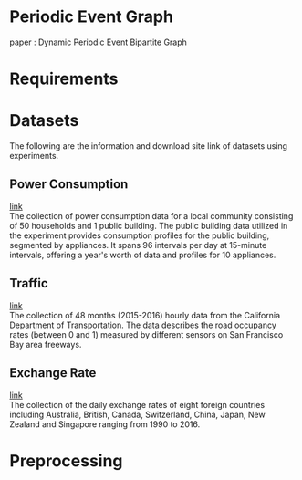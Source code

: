 # Periodic Event Graph
paper : Dynamic Periodic Event Bipartite Graph

# Requirements

# Datasets
The following are the information and download site link of datasets using experiments.

## Power Consumption
[link](https://zenodo.org/records/6778401)  
The collection of power consumption data for a local community consisting of 50 households and 1 public building. The public building data utilized in the experiment provides consumption profiles for the public building, segmented by appliances. It spans 96 intervals per day at 15-minute intervals, offering a year's worth of data and profiles for 10 appliances.

## Traffic 
[link](https://pems.dot.ca.gov)  
The collection of 48 months (2015-2016) hourly data from the California Department of Transportation. The data describes the road occupancy rates (between 0 and 1) measured by different sensors on San Francisco Bay area freeways.

## Exchange Rate
[link](https://github.com/MTS-BenchMark/MvTS?tab=readme-ov-file)  
The collection of the daily exchange rates of eight foreign countries including Australia, British, Canada, Switzerland, China, Japan, New Zealand and Singapore ranging from 1990 to 2016.

# Preprocessing
## 
